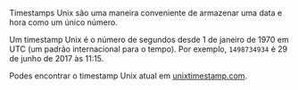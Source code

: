 Timestamps Unix são uma maneira conveniente de armazenar uma data e hora como um único número.

Um timestamp Unix é o número de segundos desde 1 de janeiro de 1970 em UTC (um padrão internacional para o tempo). Por exemplo, `1498734934` é 29 de junho de 2017 às 11:15.

Podes encontrar o timestamp Unix atual em [unixtimestamp.com](http://www.unixtimestamp.com/).